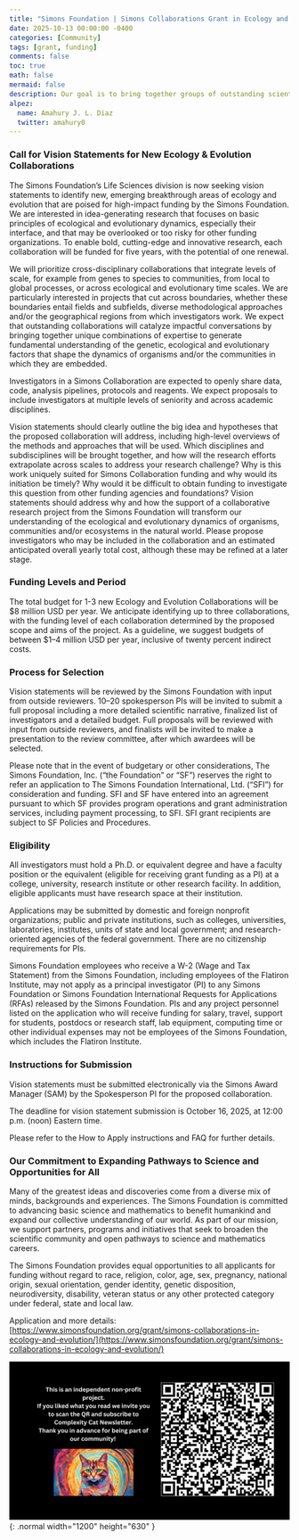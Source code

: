 ```yaml
---
title: "Simons Foundation | Simons Collaborations Grant in Ecology and Evolution"
date: 2025-10-13 00:00:00 -0400
categories: [Community]
tags: [grant, funding]
comments: false
toc: true
math: false
mermaid: false
description: Our goal is to bring together groups of outstanding scientists to address topics of fundamental scientific importance, with a focus on fields in which significant new developments have created novel opportunities for exploration.
alpez:
  name: Amahury J. L. Diaz
  twitter: amahury0
---
```

### Call for Vision Statements for New Ecology & Evolution Collaborations
The Simons Foundation’s Life Sciences division is now seeking vision statements to identify new, emerging breakthrough areas of ecology and evolution that are poised for high-impact funding by the Simons Foundation. We are interested in idea-generating research that focuses on basic principles of ecological and evolutionary dynamics, especially their interface, and that may be overlooked or too risky for other funding organizations. To enable bold, cutting-edge and innovative research, each collaboration will be funded for five years, with the potential of one renewal.

We will prioritize cross-disciplinary collaborations that integrate levels of scale, for example from genes to species to communities, from local to global processes, or across ecological and evolutionary time scales. We are particularly interested in projects that cut across boundaries, whether these boundaries entail fields and subfields, diverse methodological approaches and/or the geographical regions from which investigators work. We expect that outstanding collaborations will catalyze impactful conversations by bringing together unique combinations of expertise to generate fundamental understanding of the genetic, ecological and evolutionary factors that shape the dynamics of organisms and/or the communities in which they are embedded.

Investigators in a Simons Collaboration are expected to openly share data, code, analysis pipelines, protocols and reagents. We expect proposals to include investigators at multiple levels of seniority and across academic disciplines.

Vision statements should clearly outline the big idea and hypotheses that the proposed collaboration will address, including high-level overviews of the methods and approaches that will be used. Which disciplines and subdisciplines will be brought together, and how will the research efforts extrapolate across scales to address your research challenge? Why is this work uniquely suited for Simons Collaboration funding and why would its initiation be timely? Why would it be difficult to obtain funding to investigate this question from other funding agencies and foundations?  Vision statements should address why and how the support of a collaborative research project from the Simons Foundation will transform our understanding of the ecological and evolutionary dynamics of organisms, communities and/or ecosystems in the natural world. Please propose investigators who may be included in the collaboration and an estimated anticipated overall yearly total cost, although these may be refined at a later stage.

### Funding Levels and Period
The total budget for 1-3 new Ecology and Evolution Collaborations will be $8 million USD per year. We anticipate identifying up to three collaborations, with the funding level of each collaboration determined by the proposed scope and aims of the project. As a guideline, we suggest budgets of between $1–4 million USD per year, inclusive of twenty percent indirect costs.

### Process for Selection
Vision statements will be reviewed by the Simons Foundation with input from outside reviewers. 10–20 spokesperson PIs will be invited to submit a full proposal including a more detailed scientific narrative, finalized list of investigators and a detailed budget. Full proposals will be reviewed with input from outside reviewers, and finalists will be invited to make a presentation to the review committee, after which awardees will be selected.

Please note that in the event of budgetary or other considerations, The Simons Foundation, Inc. (“the Foundation” or “SF”) reserves the right to refer an application to The Simons Foundation International, Ltd. (“SFI”) for consideration and funding. SFI and SF have entered into an agreement pursuant to which SF provides program operations and grant administration services, including payment processing, to SFI. SFI grant recipients are subject to SF Policies and Procedures.

### Eligibility
All investigators must hold a Ph.D. or equivalent degree and have a faculty position or the equivalent (eligible for receiving grant funding as a PI) at a college, university, research institute or other research facility. In addition, eligible applicants must have research space at their institution.

Applications may be submitted by domestic and foreign nonprofit organizations; public and private institutions, such as colleges, universities, laboratories, institutes, units of state and local government; and research-oriented agencies of the federal government. There are no citizenship requirements for PIs.

Simons Foundation employees who receive a W-2 (Wage and Tax Statement) from the Simons Foundation, including employees of the Flatiron Institute, may not apply as a principal investigator (PI) to any Simons Foundation or Simons Foundation International Requests for Applications (RFAs) released by the Simons Foundation. PIs and any project personnel listed on the application who will receive funding for salary, travel, support for students, postdocs or research staff, lab equipment, computing time or other individual expenses may not be employees of the Simons Foundation, which includes the Flatiron Institute.

### Instructions for Submission
Vision statements must be submitted electronically via the Simons Award Manager (SAM) by the Spokesperson PI for the proposed collaboration.

The deadline for vision statement submission is October 16, 2025, at 12:00 p.m. (noon) Eastern time.

Please refer to the How to Apply instructions and FAQ for further details.

### Our Commitment to Expanding Pathways to Science and Opportunities for All
Many of the greatest ideas and discoveries come from a diverse mix of minds, backgrounds and experiences. The Simons Foundation is committed to advancing basic science and mathematics to benefit humankind and expand our collective understanding of our world. As part of our mission, we support partners, programs and initiatives that seek to broaden the scientific community and open pathways to science and mathematics careers.

The Simons Foundation provides equal opportunities to all applicants for funding without regard to race, religion, color, age, sex, pregnancy, national origin, sexual orientation, gender identity, genetic disposition, neurodiversity, disability, veteran status or any other protected category under federal, state and local law.

Application and more details: [https://www.simonsfoundation.org/grant/simons-collaborations-in-ecology-and-evolution/](https://www.simonsfoundation.org/grant/simons-collaborations-in-ecology-and-evolution/)

![Desktop View](/assets/img/fix/complexity-cat-newsletter.png){: .normal width="1200" height="630" }
